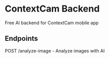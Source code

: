 # ContextCam Backend
Free AI backend for ContextCam mobile app

## Endpoints
POST /analyze-image - Analyze images with AI
